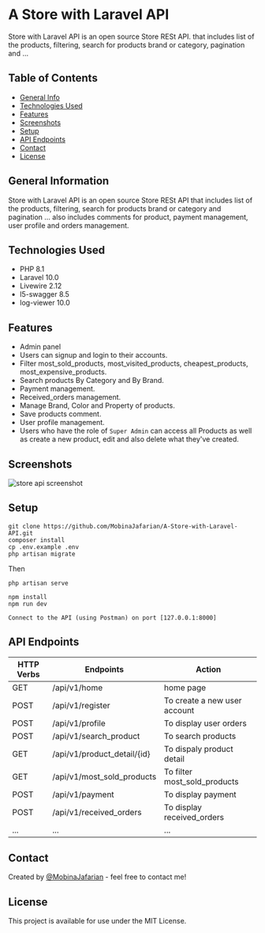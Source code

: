 # A Store with Laravel  API
Store with Laravel API is an open source Store RESt API.
that includes list of the products, filtering, search for products brand or category, pagination and ...


## Table of Contents
* [General Info](#general-information)
* [Technologies Used](#technologies-used)
* [Features](#features)
* [Screenshots](#screenshots)
* [Setup](#setup)
* [API Endpoints](#api-endpoints)
* [Contact](#contact)
* [License](#license)



## General Information
Store with Laravel API is an open source Store RESt API
that includes list of the products, filtering, search for products brand or category and pagination ...
also includes comments for product, payment management, user profile and orders management.


## Technologies Used
- PHP   8.1
- Laravel   10.0
- Livewire  2.12
- l5-swagger    8.5
- log-viewer    10.0


## Features

- Admin panel
- Users can signup and login to their accounts.
- Filter most_sold_products, most_visited_products, cheapest_products, most_expensive_products.
- Search products By Category and By Brand.
- Payment management.
- Received_orders management.
- Manage Brand, Color and Property of products.
- Save products comment.
- User profile management.
- Users who have the role of `Super Admin` can access all Products as well as create a new product, edit and also delete what they've created.


## Screenshots
![store api  screenshot](./public/images/screenShots/)



## Setup

```
git clone https://github.com/MobinaJafarian/A-Store-with-Laravel-API.git 
composer install
cp .env.example .env
php artisan migrate
```
Then

```
php artisan serve
```
```
npm install
npm run dev
```
```
Connect to the API (using Postman) on port [127.0.0.1:8000]
```

## API Endpoints
| HTTP Verbs | Endpoints | Action |
| --- | --- | --- |
| GET |  /api/v1/home | home page |
| POST | /api/v1/register | To create a new user account |
| POST | /api/v1/profile | To display user orders  |
| POST | /api/v1/search_product | To search products |
| GET |  /api/v1/product_detail/{id} | To dispaly product detail |
| GET | /api/v1/most_sold_products | To filter most_sold_products |
| POST | /api/v1/payment | To display payment |
| POST | /api/v1/received_orders | To display received_orders |
| ... | ... |... |



## Contact
Created by [@MobinaJafarian](https://github.com/MobinaJafarian) - feel free to contact me!



## License
This project is available for use under the MIT License.